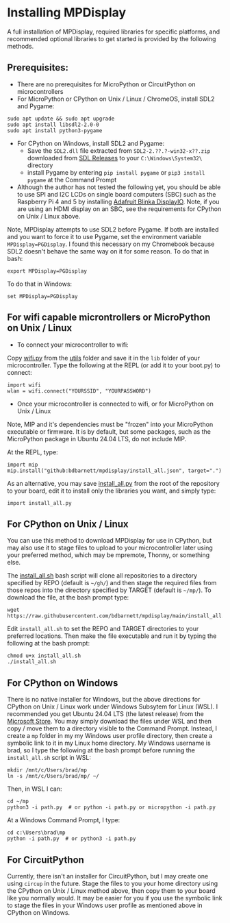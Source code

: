 # Installing MPDisplay

A full installation of MPDisplay, required libraries for specific platforms, and recommended optional libraries to get started is provided by the following methods.

## Prerequisites:
- There are no prerequisites for MicroPython or CircuitPython on microcontrollers
- For MicroPython or CPython on Unix / Linux / ChromeOS, install SDL2 and Pygame:
```
sudo apt update && sudo apt upgrade
sudo apt install libsdl2-2.0-0
sudo apt install python3-pygame
```
- For CPython on Windows, install SDL2 and Pygame:
    - Save the `SDL2.dll` file extracted from `SDL2-2.??.?-win32-x??.zip` downloaded from [SDL Releases](https://github.com/libsdl-org/SDL/releases/) to your `C:\Windows\System32\` directory
    - install Pygame by entering `pip install pygame` or `pip3 install pygame` at the Command Prompt
- Although the author has not tested the following yet, you should be able to use SPI and I2C LCDs on single board computers (SBC) such as the Raspberry Pi 4 and 5 by installing [Adafruit Blinka DisplayIO](https://github.com/adafruit/Adafruit_Blinka_Displayio).  Note, if you are using an HDMI display on an SBC, see the requirements for CPython on Unix / Linux above.

Note, MPDisplay attempts to use SDL2 before Pygame.  If both are installed and you want to force it to use Pygame, set the environment variable `MPDisplay=PGDisplay`.  I found this necessary on my Chromebook because SDL2 doesn't behave the same way on it for some reason.  To do that in bash:
```
export MPDisplay=PGDisplay
```
To do that in Windows:
```
set MPDisplay=PGDisplay
```

## For wifi capable microntrollers or MicroPython on Unix / Linux

- To connect your microcontroller to wifi:

Copy [wifi.py](utils/wifi.py) from the [utils](utils) folder and save it in the `lib` folder of your microcontroller.  Type the following at the REPL (or add it to your boot.py) to connect:

```
import wifi
wlan = wifi.connect("YOURSSID", "YOURPASSWORD")
```

- Once your microcontroller is connected to wifi, or for MicroPython on Unix / Linux

Note, MIP and it's dependencies must be "frozen" into your MicroPython executable or firmware.  It is by default, but some packages, such as the MicroPython package in Ubuntu 24.04 LTS, do not include MIP.

At the REPL, type:

```
import mip
mip.install("github:bdbarnett/mpdisplay/install_all.json", target=".")
```

As an alternative, you may save [install_all.py](install_all.py) from the root of the repository to your board, edit it to install only the libraries you want, and simply type:

```
import install_all.py
```

## For CPython on Unix / Linux

You can use this method to download MPDisplay for use in CPython, but may also use it to stage files to upload to your microcontroller later using your preferred method, which may be mpremote, Thonny, or something else.

The [install_all.sh](install_all.sh) bash script will clone all repositories to a directory specified by REPO (default is `~/gh/`) and then stage the required files from those repos into the directory specified by TARGET (default is `~/mp/`).  To download the file, at the bash prompt type:

```
wget https://raw.githubusercontent.com/bdbarnett/mpdisplay/main/install_all.sh
```

Edit `install_all.sh` to set the REPO and TARGET directories to your preferred locations.  Then make the file executable and run it by typing the following at the bash prompt:

```
chmod u+x install_all.sh
./install_all.sh
```

## For CPython on Windows

There is no native installer for Windows, but the above directions for CPython on Unix / Linux work under Windows Subsytem for Linux (WSL).  I recommended you get Ubuntu 24.04 LTS (the latest release) from the [Microsoft Store](https://apps.microsoft.com/detail/9nz3klhxdjp5).  You may simply download the files under WSL and then copy / move them to a directory visible to the Command Prompt.  Instead, I create a `mp` folder in my my Windows user profile directory, then create a symbolic link to it in my Linux home directory.  My Windows username is brad, so I type the following at the bash prompt before running the `install_all.sh` script in WSL:

```
mkdir /mnt/c/Users/brad/mp
ln -s /mnt/c/Users/brad/mp/ ~/
```

Then, in WSL I can:
```
cd ~/mp
python3 -i path.py  # or python -i path.py or micropython -i path.py
```

At a Windows Command Prompt, I type:
```
cd c:\Users\brad\mp
python -i path.py  # or python3 -i path.py
```

## For CircuitPython

Currently, there isn't an installer for CircuitPython, but I may create one using `circup` in the future.  Stage the files to you your home directory using the CPython on Unix / Linux method above, then copy them to your board like you normally would.  It may be easier for you if you use the symbolic link to stage the files in your Windows user profile as mentioned above in CPython on Windows.
